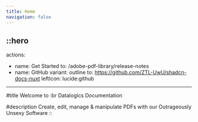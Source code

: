 ```yaml
---
title: Home
navigation: false
---
```


::hero
---
actions:
  - name: Get Started
    to: /adobe-pdf-library/release-notes
  - name: GitHub
    variant: outline
    to: https://github.com/ZTL-UwU/shadcn-docs-nuxt
    leftIcon: lucide:github
---
#title
Welcome to :br Datalogics Documentation

#description
Create, edit, manage & manipulate PDFs with our Outrageously Unsexy Software
::
